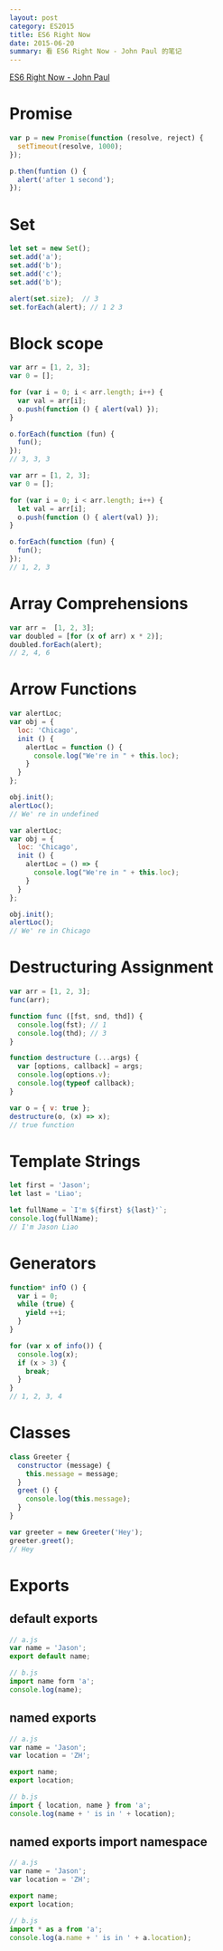 ```yaml
---
layout: post
category: ES2015
title: ES6 Right Now
date: 2015-06-20
summary: 看 ES6 Right Now - John Paul 的笔记
---
```


[ES6 Right Now - John Paul](https://www.youtube.com/watch?v=rwm5JLqCpdk)

# Promise

```javascript
var p = new Promise(function (resolve, reject) {
  setTimeout(resolve, 1000);
});

p.then(funtion () {
  alert('after 1 second');
});
```

# Set

```javascript
let set = new Set();
set.add('a');
set.add('b');
set.add('c');
set.add('b');

alert(set.size);  // 3
set.forEach(alert); // 1 2 3
```

# Block scope

```javascript
var arr = [1, 2, 3];
var 0 = [];

for (var i = 0; i < arr.length; i++) {
  var val = arr[i];
  o.push(function () { alert(val) });
}

o.forEach(function (fun) {
  fun();
});
// 3, 3, 3

var arr = [1, 2, 3];
var 0 = [];

for (var i = 0; i < arr.length; i++) {
  let val = arr[i];
  o.push(function () { alert(val) });
}

o.forEach(function (fun) {
  fun();
});
// 1, 2, 3
```

# Array Comprehensions

```javascript
var arr =  [1, 2, 3];
var doubled = [for (x of arr) x * 2)];
doubled.forEach(alert);
// 2, 4, 6
```

# Arrow Functions

```javascript
var alertLoc;
var obj = {
  loc: 'Chicago',
  init () {
    alertLoc = function () {
      console.log("We're in " + this.loc);
    }
  }
};

obj.init();
alertLoc();
// We' re in undefined

var alertLoc;
var obj = {
  loc: 'Chicago',
  init () {
    alertLoc = () => {
      console.log("We're in " + this.loc);
    }
  }
};

obj.init();
alertLoc();
// We' re in Chicago
```

# Destructuring Assignment

```javascript
var arr = [1, 2, 3];
func(arr);

function func ([fst, snd, thd]) {
  console.log(fst); // 1
  console.log(thd); // 3
}

function destructure (...args) {
  var [options, callback] = args;
  console.log(options.v);
  console.log(typeof callback);
}

var o = { v: true };
destructure(o, (x) => x);
// true function
```

# Template Strings

```javascript
let first = 'Jason';
let last = 'Liao';

let fullName = `I'm ${first} ${last}'`;
console.log(fullName);
// I'm Jason Liao
```

# Generators

```javascript
function* infO () {
  var i = 0;
  while (true) {
    yield ++i;
  }
}

for (var x of info()) {
  console.log(x);
  if (x > 3) {
    break;
  }
}
// 1, 2, 3, 4
```

# Classes

```javascript
class Greeter {
  constructor (message) {
    this.message = message;
  }
  greet () {
    console.log(this.message);
  }
}

var greeter = new Greeter('Hey');
greeter.greet();
// Hey
```

# Exports 

## default exports

```javascript
// a.js
var name = 'Jason';
export default name;

// b.js
import name form 'a';
console.log(name);
```

## named exports

```javascript
// a.js
var name = 'Jason';
var location = 'ZH';

export name;
export location;

// b.js
import { location, name } from 'a';
console.log(name + ' is in ' + location);
```

## named exports import namespace

```javascript
// a.js
var name = 'Jason';
var location = 'ZH';

export name;
export location;

// b.js
import * as a from 'a';
console.log(a.name + ' is in ' + a.location);
```
